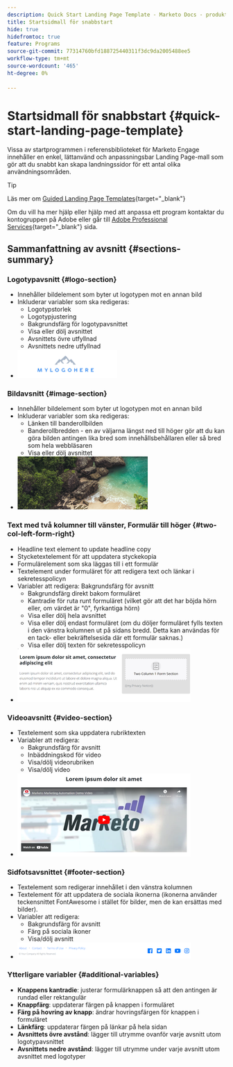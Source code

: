 ```yaml
---
description: Quick Start Landing Page Template - Marketo Docs - produktdokumentation
title: Startsidmall för snabbstart
hide: true
hidefromtoc: true
feature: Programs
source-git-commit: 77314760bfd188725440311f3dc9da2005488ee5
workflow-type: tm+mt
source-wordcount: '465'
ht-degree: 0%

---
```


# Startsidmall för snabbstart {#quick-start-landing-page-template}

Vissa av startprogrammen i referensbiblioteket för Marketo Engage innehåller en enkel, lättanvänd och anpassningsbar Landing Page-mall som gör att du snabbt kan skapa landningssidor för ett antal olika användningsområden.

>[!TIP]
>
>Läs mer om [Guided Landing Page Templates](/help/marketo/product-docs/demand-generation/landing-pages/landing-page-templates/create-a-guided-landing-page-template.md){target="_blank"}

Om du vill ha mer hjälp eller hjälp med att anpassa ett program kontaktar du kontogruppen på Adobe eller går till [Adobe Professional Services](https://business.adobe.com/customers/consulting-services/main.html){target="_blank"} sida.

## Sammanfattning av avsnitt {#sections-summary}

### Logotypavsnitt {#logo-section}

* Innehåller bildelement som byter ut logotypen mot en annan bild
* Inkluderar variabler som ska redigeras:
   * Logotypstorlek
   * Logotypjustering
   * Bakgrundsfärg för logotypavsnittet
   * Visa eller dölj avsnittet
   * Avsnittets övre utfyllnad
   * Avsnittets nedre utfyllnad
* ![](assets/quick-start-landing-page-template-1.png)

### Bildavsnitt {#image-section}

* Innehåller bildelement som byter ut logotypen mot en annan bild
* Inkluderar variabler som ska redigeras:
   * Länken till banderollbilden
   * Banderollbredden - en av väljarna längst ned till höger gör att du kan göra bilden antingen lika bred som innehållsbehållaren eller så bred som hela webbläsaren
   * Visa eller dölj avsnittet
* ![](assets/quick-start-landing-page-template-2.png)

### Text med två kolumner till vänster, Formulär till höger {#two-col-left-form-right}

* Headline text element to update headline copy
* Stycketextelement för att uppdatera styckekopia
* Formulärelement som ska läggas till i ett formulär
* Textelement under formuläret för att redigera text och länkar i sekretesspolicyn
* Variabler att redigera: Bakgrundsfärg för avsnitt
   * Bakgrundsfärg direkt bakom formuläret
   * Kantradie för ruta runt formuläret (vilket gör att det har böjda hörn eller, om värdet är &quot;0&quot;, fyrkantiga hörn)
   * Visa eller dölj hela avsnittet
   * Visa eller dölj endast formuläret (om du döljer formuläret fylls texten i den vänstra kolumnen ut på sidans bredd. Detta kan användas för en tack- eller bekräftelsesida där ett formulär saknas.)
   * Visa eller dölj texten för sekretesspolicyn
* ![](assets/quick-start-landing-page-template-3.png)

### Videoavsnitt {#video-section}

* Textelement som ska uppdatera rubriktexten
* Variabler att redigera:
   * Bakgrundsfärg för avsnitt
   * Inbäddningskod för video
   * Visa/dölj videorubriken
   * Visa/dölj video
* ![](assets/quick-start-landing-page-template-4.png)

### Sidfotsavsnittet {#footer-section}

* Textelement som redigerar innehållet i den vänstra kolumnen
* Textelement för att uppdatera de sociala ikonerna (ikonerna använder teckensnittet FontAwesome i stället för bilder, men de kan ersättas med bilder).
* Variabler att redigera:
   * Bakgrundsfärg för avsnitt
   * Färg på sociala ikoner
   * Visa/dölj avsnitt
* ![](assets/quick-start-landing-page-template-5.png)

### Ytterligare variabler {#additional-variables}

* **Knappens kantradie**: justerar formulärknappen så att den antingen är rundad eller rektangulär
* **Knappfärg**: uppdaterar färgen på knappen i formuläret
* **Färg på hovring av knapp**: ändrar hovringsfärgen för knappen i formuläret
* **Länkfärg**: uppdaterar färgen på länkar på hela sidan
* **Avsnittets övre avstånd**: lägger till utrymme ovanför varje avsnitt utom logotypavsnittet
* **Avsnittets nedre avstånd**: lägger till utrymme under varje avsnitt utom avsnittet med logotyper
